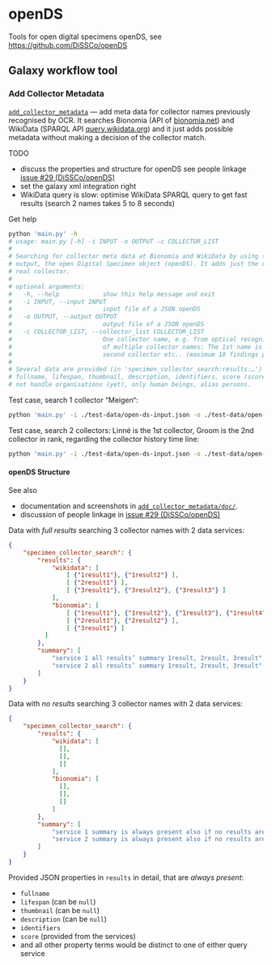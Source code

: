 # openDS

Tools for open digital specimens openDS, see https://github.com/DiSSCo/openDS

## Galaxy workflow tool

### Add Collector Metadata

[`add_collector_metadata`](./add_collector_metadata) — add meta data for collector names previously recognised by OCR. It searches Bionomia (API of [bionomia.net](https://bionomia.net)) and WikiData (SPARQL API [query.wikidata.org](https://query.wikidata.org)) and it just adds possible metadata without making a decision of the collector match. 

TODO
- discuss the properties and structure for openDS see people linkage [issue #29 (DiSSCo/openDS)](https://github.com/DiSSCo/openDS/issues/29) 
- set the galaxy xml integration right
- WikiData query is slow: optimise WikiData SPARQL query to get fast results (search 2 names takes 5 to 8 seconds)

Get help
```bash
python 'main.py' -h
# usage: main.py [-h] -i INPUT -o OUTPUT -c COLLECTOR_LIST
# 
# Searching for collector meta data at Bionomia and WikiData by using their query service, and add these data to the 
# output, the open Digital Specimen object (openDS). It adds just the data and no decision is made belonging to the 
# real collector.
# 
# optional arguments:
#   -h, --help            show this help message and exit
#   -i INPUT, --input INPUT
#                         input file of a JSON openDS
#   -o OUTPUT, --output OUTPUT
#                         output file of a JSON openDS
#   -c COLLECTOR_LIST, --collector_list COLLECTOR_LIST
#                         One collector name, e.g. from optical recognition (OCR) analysis, OR a semicolon separated list 
#                         of multiple collector names: The 1st name is regarded as the very first collector, the 2nd as 
#                         second collector etc.. (maximum 10 findings per collector)
# 
# Several data are provided (in 'specimen_collector_search:results:…') but the data in common for both query services are: 
# fullname, lifespan, thumbnail, description, identifiers, score (score is decided by the service itself). It does 
# not handle organisations (yet), only human beings, alias persons.
```

Test case, search 1 collector “Meigen“:
```bash
python 'main.py' -i ./test-data/open-ds-input.json -o ./test-data/open-ds-output.json -c 'Meigen'
```

Test case, search 2 collectors: Linné is the 1st collector, Groom is the 2nd collector in rank, regarding the collector history time line: 
```bash
python 'main.py' -i ./test-data/open-ds-input.json -o ./test-data/open-ds-output.json -c 'Linné; Groom'
```

#### openDS Structure

See also
- documentation and screenshots in [`add_collector_metadata/doc/`](./add_collector_metadata/doc/).
- discussion of people linkage in [issue #29 (DiSSCo/openDS)](https://github.com/DiSSCo/openDS/issues/29) 

Data with *full results* searching 3 collector names with 2 data services:
```json
{
    "specimen_collector_search": {
        "results": {
            "wikidata": [
                [ {"1result1"}, {"1result2"} ],
                [ {"2result1"} ],
                [ {"3result1"}, {"3result2"}, {"3result3"} ]
            ],
            "bionomia": [
                [ {"1result1"}, {"1result2"}, {"1result3"}, {"1result4"} ],
                [ {"2result1"}, {"2result2"} ],
                [ {"3result1"} ]
          ]
        },
        "summary": [
            "service 1 all results’ summary 1result, 2result, 3result",
            "service 2 all results’ summary 1result, 2result, 3result"
        ]
    }
}
```

Data with *no results* searching 3 collector names with 2 data services:
```json
{
    "specimen_collector_search": {
        "results": {
            "wikidata": [
              [],
              [],
              []
            ],
            "bionomia": [
              [],
              [],
              []
            ]
        },
        "summary": [
            "service 1 summary is always present also if no results are available",
            "service 2 summary is always present also if no results are available"
        ]
    }
}
```

Provided JSON properties in `results` in detail, that are *always present*:

- `fullname`
- `lifespan` (can be `null`)
- `thumbnail` (can be `null`)
- `description` (can be `null`)
- `identifiers`
- `score` (provided from the services)
- and all other property terms would be distinct to one of either query service
